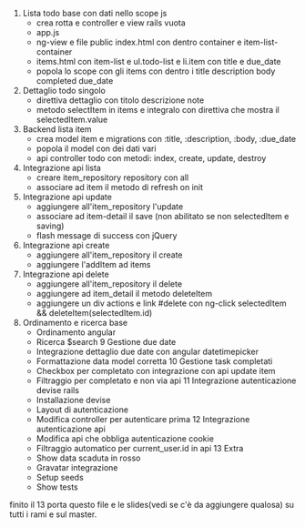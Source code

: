 1. Lista todo base con dati nello scope js
    - crea rotta e controller e view rails vuota
    - app.js
    - ng-view e file public index.html con dentro container e item-list-container
    - items.html con item-list e ul.todo-list e li.item con title e due_date
    - popola lo scope con gli items con dentro i title description body completed due_date
2. Dettaglio todo singolo
    - direttiva dettaglio con titolo descrizione note
    - metodo selectItem in items e integralo con direttiva che mostra il selectedItem.value
3. Backend lista item
    - crea model item e migrations con :title, :description, :body, :due_date
    - popola il model con dei dati vari
    - api controller todo con metodi: index, create, update, destroy
4. Integrazione api lista
    - creare item_repository repository con all
    - associare ad item il metodo di refresh on init
5. Integrazione api update
    - aggiungere all'item_repository l'update
    - associare ad item-detail il save (non abilitato se non selectedItem e saving)
    - flash message di success con jQuery
6. Integrazione api create
    - aggiungere all'item_repository il create
    - aggiungere l'addItem ad items
7. Integrazione api delete
    - aggiungere all'item_repository il delete
    - aggiungere ad item_detail il metodo deleteItem
    - aggiungere un div actions e link #delete con ng-click selectedItem && deleteItem(selectedItem.id)
8. Ordinamento e ricerca base
    - Ordinamento angular
    - Ricerca $search
9  Gestione due date
    - Integrazione dettaglio due date con angular datetimepicker
    - Formattazione data model corretta
10 Gestione task completati
    - Checkbox per completato con integrazione con api update item
    - Filtraggio per completato e non via api
11 Integrazione autenticazione devise rails
    - Installazione devise
    - Layout di autenticazione
    - Modifica controller per autenticare prima
12 Integrazione autenticazione api
    - Modifica api che obbliga autenticazione cookie
    - Filtraggio automatico per current_user.id in api
13 Extra
    - Show data scaduta in rosso
    - Gravatar integrazione
    - Setup seeds
    - Show tests

finito il 13 porta questo file e le slides(vedi se c'è da aggiungere qualosa) su tutti i rami e sul master.